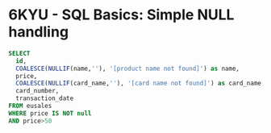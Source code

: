 # **6KYU** - SQL Basics: Simple NULL handling
```sql
SELECT
  id,
  COALESCE(NULLIF(name,''), '[product name not found]') as name,
  price,
  COALESCE(NULLIF(card_name,''), '[card name not found]') as card_name,
  card_number,
  transaction_date
FROM eusales
WHERE price IS NOT null
AND price>50
```